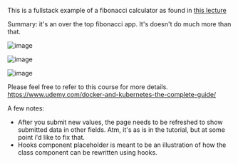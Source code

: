 This is a fullstack example of a fibonacci calculator as found in [this lecture](https://www.udemy.com/docker-and-kubernetes-the-complete-guide/learn/lecture/11437198#overview)

Summary: it's an over the top fibonacci app. It's doesn't do much more than that.

![image](https://user-images.githubusercontent.com/26703675/61688721-a2e3b680-ad1d-11e9-8bcf-1846a32edb39.png)

![image](https://user-images.githubusercontent.com/26703675/61732677-08639180-ad76-11e9-9826-5108f7346ede.png)

![image](https://user-images.githubusercontent.com/26703675/61732681-0dc0dc00-ad76-11e9-819b-66a798fc4ca0.png)

Please feel free to refer to this course for more details.
https://www.udemy.com/docker-and-kubernetes-the-complete-guide/

A few notes:

- After you submit new values, the page needs to be refreshed to show submitted data in other fields. Atm, it's as is in the tutorial, but at some point i'd like to fix that.
- Hooks component placeholder is meant to be an illustration of how the class component can be rewritten using hooks.
